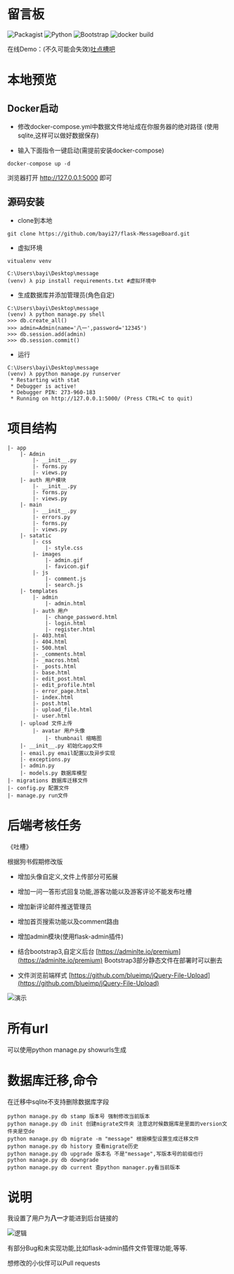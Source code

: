 # 留言板
![Packagist](https://img.shields.io/badge/license-MIT-blue.svg)  ![Python](https://img.shields.io/badge/python-%203.4,%203.5,%203.6-blue.svg)  ![Bootstrap](https://img.shields.io/badge/Bootstrap-3.0-yellowgreen.svg)  ![docker build](https://img.shields.io/badge/docker%20build-automated-green.svg)


在线Demo：(不久可能会失效)[吐点槽吧](http://liuyan.flywinky.top/)

# 本地预览

## Docker启动

- 修改docker-compose.yml中数据文件地址成在你服务器的绝对路径
(使用sqlite,这样可以做好数据保存)

- 输入下面指令一键启动(需提前安装docker-compose)
```
docker-compose up -d
```
浏览器打开 http://127.0.0.1:5000 即可

## 源码安装

- clone到本地
```
git clone https://github.com/bayi27/flask-MessageBoard.git
```
- 虚拟环境
```
vitualenv venv

C:\Users\bayi\Desktop\message
(venv) λ pip install requirements.txt #虚拟环境中
```

- 生成数据库并添加管理员(角色自定)
```
C:\Users\bayi\Desktop\message
(venv) λ python manage.py shell
>>> db.create_all()
>>> admin=Admin(name='八一',password='12345')
>>> db.session.add(admin)
>>> db.session.commit()
```
- 运行
```
C:\Users\bayi\Desktop\message
(venv) λ ppython manage.py runserver
 * Restarting with stat
 * Debugger is active!
 * Debugger PIN: 273-960-183
 * Running on http://127.0.0.1:5000/ (Press CTRL+C to quit)
```
		
# 项目结构
```
|- app
	|- Admin
		|- __init__.py
		|- forms.py
		|- views.py
	|- auth 用户模块
		|- __init__.py
		|- forms.py
		|- views.py
	|- main 
		|- __init__.py
		|- errors.py
		|- forms.py
		|- views.py
	|- satatic
		|- css
			|- style.css
		|- images
			|- admin.gif
			|- favicon.gif
		|- js
			|- comment.js
			|- search.js
	|- templates
		|- admin
			|- admin.html
		|- auth 用户
			|- change_password.html 
			|- login.html
			|- register.html
		|- 403.html
		|- 404.html
		|- 500.html
		|- _comments.html
		|- _macros.html
		|- _posts.html
		|- base.html
		|- edit_post.html
		|- edit_profile.html
		|- error_page.html
		|- index.html
		|- post.html
		|- upload_file.html
		|- user.html
	|- upload 文件上传
		|- avatar 用户头像
			|- thumbnail 缩略图
	|- __init__.py 初始化app文件
	|- email.py email配置以及异步实现
	|- exceptions.py
	|- admin.py
	|- models.py 数据库模型	
|- migrations 数据库迁移文件	
|- config.py 配置文件
|- manage.py run文件
```

# 后端考核任务

《吐槽》

根据狗书假期修改版

- 增加头像自定义,文件上传部分可拓展

- 增加一问一答形式回复功能,游客功能以及游客评论不能发布吐槽

- 增加新评论邮件推送管理员

- 增加首页搜索功能以及comment路由

- 增加admin模块(使用flask-admin插件)

- 结合bootstrap3,自定义后台 [https://adminlte.io/premium](https://adminlte.io/premium)
  Bootstrap3部分静态文件在部署时可以删去

- 文件浏览前端样式 [https://github.com/blueimp/jQuery-File-Upload](https://github.com/blueimp/jQuery-File-Upload)

![演示](http://on2mh1s1f.bkt.clouddn.com/QQ%E6%88%AA%E5%9B%BE20170906153214.png?imageView2/0/q/75|watermark/2/text/5YWr5LiA/font/5b6u6L2v6ZuF6buR/fontsize/600/fill/I0U5MjQyNA==/dissolve/100/gravity/SouthEast/dx/10/dy/10|imageslim)

# 所有url
可以使用python manage.py showurls生成

# 数据库迁移,命令
在迁移中sqlite不支持删除数据库字段
```
python manage.py db stamp 版本号 强制修改当前版本
python manage.py db init 创建migrate文件夹 注意这时候数据库是里面的version文件夹是空de
python manage.py db migrate -m "message" 根据模型设置生成迁移文件
python manage.py db history 查看migrate历史
python manage.py db upgrade 版本名 不是"message",写版本号的前缀也行
python manage.py db downgrade
python manage.py db current 查python manager.py看当前版本
```

# 说明

我设置了用户为<strong>八一</strong>才能进到后台链接的

![逻辑](http://on2mh1s1f.bkt.clouddn.com/QQ%E6%88%AA%E5%9B%BE20170924111631.jpg)

有部分Bug和未实现功能,比如flask-admin插件文件管理功能,等等.

想修改的小伙伴可以Pull requests